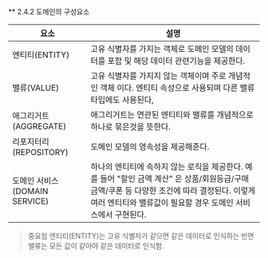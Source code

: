 ** 2.4.2 도메인의 구성요소

| 요소                      | 설명                                                                                                                      |
|-------------------------|-------------------------------------------------------------------------------------------------------------------------|
| 엔티티(ENTITY)             | 고유 식별자를 가지는 객체로 도메인 모델의 데이터를 포함 및 해당 데이터 관련기능을 제공한다.                                                                    |
| 밸류(VALUE)               | 고유 식별자를 가지지 않는 객체이며 주로 개념적인 객체 이다. 엔티티 속성으로 사용되며 다른 밸류 타입에도 사용된다,                                                       |
| 애그리거트(AGGREGATE)        | 애그리거트는 연관된 엔티티와 밸류를 개념적으로 하나로 묶은것을 뜻한다.                                                                                 |
| 리포지터리(REPOSITORY)       | 도메인 모델의 영속성을 제공해준다.                                                                                                     |
| 도메인 서비스(DOMAIN SERVICE) | 하나의 엔티티에 속하지 않는 로직을 제공한다. 예를 들어 "할인 금액 계산" 은 상품/회원등급/구매금액/쿠폰 등 다양한 조건에 따라 결정된다. 이렇게 여러 엔티티와 밸류값이 필요할 경우 도메인 서비스에서 구현된다. |

> 중요점
> 엔티티(ENTITY)는 고유 식별자가 같으면 같은 데이터로 인식하는 반면 밸류는 모든 값이 같아야 같은 데이터로 인식함.

